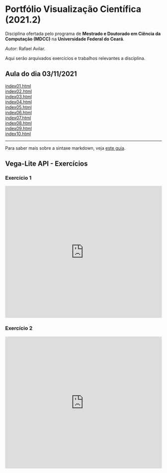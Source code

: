 # Portfólio Visualização Científica (2021.2)
Disciplina ofertada pelo programa de **Mestrado e Doutorado em Ciência da Computação (MDCC)** na **Universidade Federal do Ceará**.

*Autor*: Rafael Avilar.

Aqui serão arquivados exercícios e trabalhos relevantes a disciplina.

## Aula do dia 03/11/2021

[index01.html](basic/index01.html)<br>
[index02.html](basic/index02.html)<br>
[index03.html](basic/index03.html)<br>
[index04.html](basic/index04.html)<br>
[index05.html](basic/index05.html)<br>
[index06.html](basic/index06.html)<br>
[index07.html](basic/index07.html)<br>
[index08.html](basic/index08.html)<br>
[index09.html](basic/index09.html)<br>
[index10.html](basic/index10.html)<br>

---

Para saber mais sobre a sintaxe markdown, veja [este guia](https://guides.github.com/features/mastering-markdown/).

## Vega-Lite API - Exercícios

### Exercício 1
<iframe width="100%" height="423" frameborder="0"
  src="https://observablehq.com/embed/@rafero1/vega-lite-api-exercicios?cells=exer1"></iframe>

### Exercício 2
<iframe width="100%" height="423" frameborder="0"
  src="https://observablehq.com/embed/@rafero1/vega-lite-api-exercicios?cells=exer2"></iframe>
